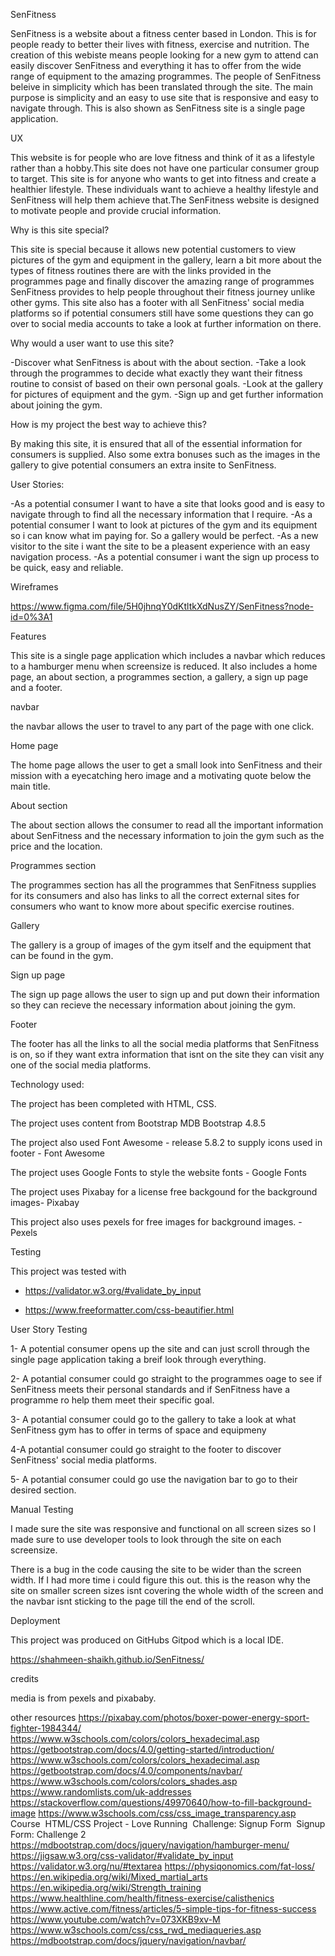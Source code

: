 SenFitness

SenFitness is a website about a fitness center based in London. This is for people ready to better their lives with fitness, exercise and nutrition.
The creation of this webiste means people looking for a new gym to attend can easily discover SenFitness and everything it has to offer from the wide range of equipment to the amazing programmes.
The people of SenFitness beleive in simplicity which has been translated through the site. The main purpose is simplicity and an easy to use site that is responsive and easy to navigate through. This is also shown as SenFitness site is a single page application.


UX

This website is for people who are love fitness and think of it as a lifestyle rather than a hobby.This site does not have one particular consumer group to target. This site is for anyone who wants to get into fitness and create a healthier lifestyle. These individuals want to achieve a healthy lifestyle and SenFitness will help them achieve that.The SenFitness website is designed to motivate people and provide crucial information.

Why is this site special?

This site is special because it allows new potential customers to view pictures of the gym and equipment in the gallery, learn a bit more about the types of fitness routines there are with the links provided in the programmes page and finally discover the amazing range of programmes SenFitness provides to help people throughout their fitness journey unlike other gyms.
This site also has a footer with all SenFitness' social media platforms so if potential consumers still have some questions they can go over to social media accounts to take a look at further information on there. 

Why would a user want to use this site?

-Discover what SenFitness is about with the about section.
-Take a look through the programmes to decide what exactly they want their fitness routine to consist of based on their own personal goals.
-Look at the gallery for pictures of equipment and the gym.
-Sign up and get further information about joining the gym.

How is my project the best way to achieve this?

By making this site, it is ensured that all of the essential information for consumers is supplied. Also some extra bonuses such as the images in the gallery to give potential consumers an extra insite to SenFitness.

User Stories:

-As a potential consumer I want to have a site that looks good and is easy to navigate through to find all the necessary information that I require.
-As a potential consumer I want to look at pictures of the gym and its equipment so i can know what im paying for. So a gallery would be perfect.
-As a new visitor to the site i want the site to be a pleasent experience with an easy navigation process.
-As a potential consumer i want the sign up process to be quick, easy and reliable.

Wireframes

https://www.figma.com/file/5H0jhnqY0dKtltkXdNusZY/SenFitness?node-id=0%3A1

Features

This site is a single page application which includes a navbar which reduces to a hamburger menu when screensize is reduced. It also includes a home page, an about section, a programmes section, a gallery, a sign up page and a footer.

navbar

the navbar allows the user to travel to any part of the page with one click.

Home page

The home page allows the user to get a small look into SenFitness and their mission with a eyecatching hero image and a motivating quote below the main title.

About section

The about section allows the consumer to read all the important information about SenFitness and the necessary information to join the gym such as the price and the location.

Programmes section

The programmes section has all the programmes that SenFitness supplies for its consumers and also has links to all the correct external sites for consumers who want to know more about specific exercise routines.

Gallery

The gallery is a group of images of the gym itself and the equipment that can be found in the gym.

Sign up page 

The sign up page allows the user to sign up and put down their information so they can recieve the necessary information about joining the gym.

Footer

The footer has all the links to all the social media platforms that SenFitness is on, so if they want extra information that isnt on the site they can visit any one of the social media platforms.

Technology used:

The project has been completed with HTML, CSS.

The project uses content from Bootstrap MDB Bootstrap 4.8.5

The project also used Font Awesome - release 5.8.2 to supply icons used in footer - Font Awesome

The project uses Google Fonts to style the website fonts - Google Fonts

The project uses Pixabay for a license free backgound for the background images- Pixabay

This project also uses pexels for free images for background images. - Pexels


Testing

This project was tested with 

- https://validator.w3.org/#validate_by_input

- https://www.freeformatter.com/css-beautifier.html

User Story Testing
 
 1- A potential consumer opens up the site and can just scroll through the single page application taking a breif look through everything.
 
 2- A potantial consumer could go straight to the programmes oage to see if SenFitness meets their personal standards and if SenFitness have a programme ro help them meet their specific goal.

 3- A potantial consumer could go to the gallery to take a look at what SenFitness gym has to offer in terms of space and equipmeny

 4-A potantial consumer could go straight to the footer to discover SenFitness' social media platforms.

 5- A potantial consumer could go use the navigation bar to go to their desired section.

 Manual Testing

 I made sure the site was responsive and functional on all screen sizes so I made sure to use developer tools to look through the site on each screensize.

 There is a bug in the code causing the site to be wider than the screen width. If I had more time i could figure this out. this is the reason why the site on smaller screen sizes isnt covering the whole width of the screen and the navbar isnt sticking to the page till the end of the scroll.

 Deployment

 This project was produced on GitHubs Gitpod which is a local IDE.

 https://shahmeen-shaikh.github.io/SenFitness/

 credits

media is from pexels and pixababy.

other resources
https://pixabay.com/photos/boxer-power-energy-sport-fighter-1984344/
https://www.w3schools.com/colors/colors_hexadecimal.asp
https://getbootstrap.com/docs/4.0/getting-started/introduction/
https://www.w3schools.com/colors/colors_hexadecimal.asp
https://getbootstrap.com/docs/4.0/components/navbar/
https://www.w3schools.com/colors/colors_shades.asp
https://www.randomlists.com/uk-addresses
https://stackoverflow.com/questions/49970640/how-to-fill-background-image
https://www.w3schools.com/css/css_image_transparency.asp
Course  HTML/CSS Project - Love Running  Challenge: Signup Form  Signup Form: Challenge 2
https://mdbootstrap.com/docs/jquery/navigation/hamburger-menu/
https://jigsaw.w3.org/css-validator/#validate_by_input
https://validator.w3.org/nu/#textarea
https://physiqonomics.com/fat-loss/
https://en.wikipedia.org/wiki/Mixed_martial_arts
https://en.wikipedia.org/wiki/Strength_training
https://www.healthline.com/health/fitness-exercise/calisthenics
https://www.active.com/fitness/articles/5-simple-tips-for-fitness-success
https://www.youtube.com/watch?v=073XKB9xv-M
https://www.w3schools.com/css/css_rwd_mediaqueries.asp
https://mdbootstrap.com/docs/jquery/navigation/navbar/


